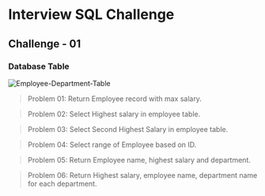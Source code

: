 # Interview SQL Challenge

## Challenge - 01

### Database Table

![Employee-Department-Table](https://github.com/CodeMechanix/Interview-SQL-Challenge/blob/master/Images/Employee-Department-Table.PNG)

> Problem 01: Return Employee record with max salary.

> Problem 02: Select Highest salary in employee table.

> Problem 03: Select Second Highest Salary in employee table.

> Problem 04: Select range of Employee based on ID.

> Problem 05: Return Employee name, highest salary and department.

> Problem 06: Return Highest salary, employee name, department name for each department.

